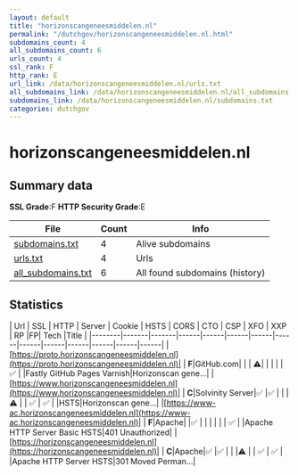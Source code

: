 ```yaml
---
layout: default
title: "horizonscangeneesmiddelen.nl"
permalink: "/dutchgov/horizonscangeneesmiddelen.nl.html"
subdomains_count: 4
all_subdomains_count: 6
urls_count: 4
ssl_rank: F
http_rank: E
url_link: /data/horizonscangeneesmiddelen.nl/urls.txt
all_subdomains_link: /data/horizonscangeneesmiddelen.nl/all_subdomains.txt
subdomains_link: /data/horizonscangeneesmiddelen.nl/subdomains.txt
categories: dutchgov
---
```



# horizonscangeneesmiddelen.nl
## Summary data


**SSL Grade**:F
**HTTP Security Grade**:E


| File       | Count | Info |
|------------|-------|------|
|[subdomains.txt](/data/horizonscangeneesmiddelen.nl/subdomains.txt)|4|Alive subdomains|
|[urls.txt](/data/horizonscangeneesmiddelen.nl/urls.txt)|4|Urls|
|[all_subdomains.txt](/data/horizonscangeneesmiddelen.nl/all_subdomains.txt)|6|All found subdomains (history)|


## Statistics


| Url | SSL | HTTP | Server | Cookie | HSTS | CORS | CTO | CSP | XFO | XXP | RP |FP| Tech |Title |
|--------|-------|-------|------|------|------|------|------|------|------|------|------|------|------|
|[https://proto.horizonscangeneesmiddelen.nl](https://proto.horizonscangeneesmiddelen.nl)| | **F**|GitHub.com| | | :warning:| | | | | :white_check_mark: | |Fastly GitHub Pages Varnish|Horizonscan gene...|
|[https://www.horizonscangeneesmiddelen.nl](https://www.horizonscangeneesmiddelen.nl)| | **C**|Solvinity Server|:white_check_mark: |:white_check_mark: | | |:warning: | | :white_check_mark: | :white_check_mark: | |HSTS|Horizonscan gene...|
|[https://www-ac.horizonscangeneesmiddelen.nl](https://www-ac.horizonscangeneesmiddelen.nl)| | **F**|Apache| |:white_check_mark: | | | | | | :white_check_mark: | |Apache HTTP Server Basic HSTS|401 Unauthorized|
|[https://horizonscangeneesmiddelen.nl](https://horizonscangeneesmiddelen.nl)| | **C**|Apache|:white_check_mark: |:white_check_mark: | | |:warning: | | :white_check_mark: | :white_check_mark: | |Apache HTTP Server HSTS|301 Moved Perman...|